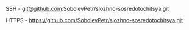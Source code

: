 ﻿SSH - git@github.com:SobolevPetr/slozhno-sosredotochitsya.git

HTTPS - https://github.com/SobolevPetr/slozhno-sosredotochitsya.git
